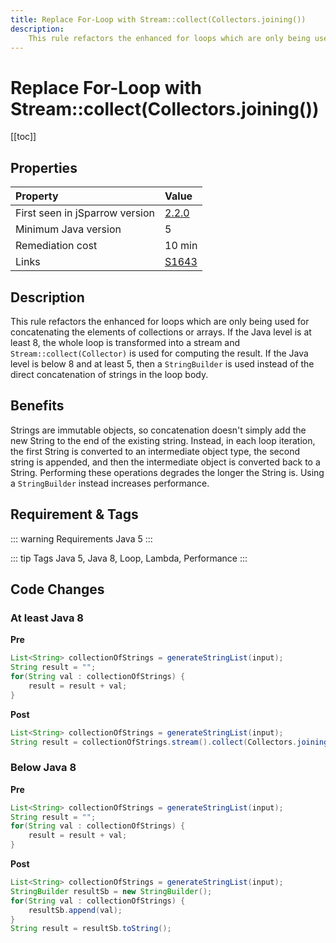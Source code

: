 ```yaml
---
title: Replace For-Loop with Stream::collect(Collectors.joining())
description:
    This rule refactors the enhanced for loops which are only being used for concatenating the elements of collections or arrays.
---
```


# Replace For-Loop with Stream::collect(Collectors.joining())

[[toc]]

## Properties

| Property                        | Value |
|:------------------------------- |:----- |
| First seen in jSparrow version  | [2.2.0](/eclipse/release-notes.html#_2-2-0) |
| Minimum Java version            | 5     |
| Remediation cost                | 10 min |
| Links                           | [S1643](https://sonarcloud.io/organizations/default/rules?open=squid%3AS1643&q=S1643) |

## Description

This rule refactors the enhanced for loops which are only being used for concatenating the elements of collections or arrays. 
If the Java level is at least 8, the whole loop is transformed into a stream and `Stream::collect(Collector)` is used for computing the result.
If the Java level is below 8 and at least 5, then a `StringBuilder` is used instead of the direct concatenation of strings in the loop body. 

## Benefits
Strings are immutable objects, so concatenation doesn't simply add the new String to the end of the existing string. 
Instead, in each loop iteration, the first String is converted to an intermediate object type, the second string is appended, and then the intermediate object is converted back to a String. 
Performing these operations degrades the longer the String is. Using a `StringBuilder` instead increases performance.

## Requirement & Tags

::: warning Requirements
Java 5
:::

::: tip Tags
Java 5, Java 8, Loop, Lambda, Performance
:::

## Code Changes

### At least Java 8

__Pre__
```java
List<String> collectionOfStrings = generateStringList(input);
String result = "";
for(String val : collectionOfStrings) {
    result = result + val;
}
```

__Post__
```java
List<String> collectionOfStrings = generateStringList(input);
String result = collectionOfStrings.stream().collect(Collectors.joining());
```

### Below Java 8

__Pre__
```java
List<String> collectionOfStrings = generateStringList(input);
String result = "";
for(String val : collectionOfStrings) {
    result = result + val;
}
```

__Post__
```java
List<String> collectionOfStrings = generateStringList(input);
StringBuilder resultSb = new StringBuilder();
for(String val : collectionOfStrings) {
    resultSb.append(val);
}
String result = resultSb.toString();
```